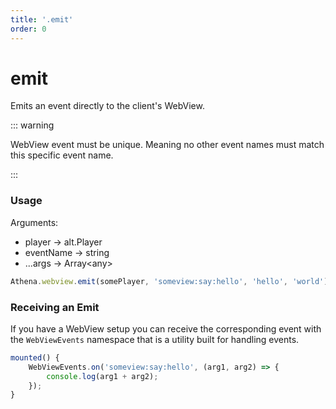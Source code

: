 ```yaml
---
title: '.emit'
order: 0
---
```


# emit

Emits an event directly to the client's WebView.

::: warning 

WebView event must be unique. Meaning no other event names must match this specific event name.

:::

### Usage

Arguments:

* player -> alt.Player
* eventName -> string
* ...args -> Array\<any>

```typescript
Athena.webview.emit(somePlayer, 'someview:say:hello', 'hello', 'world');
```

### Receiving an Emit

If you have a WebView setup you can receive the corresponding event with the `WebViewEvents` namespace that is a utility built for handling events.

```typescript
mounted() {
    WebViewEvents.on('someview:say:hello', (arg1, arg2) => {
        console.log(arg1 + arg2);
    });
}
```
